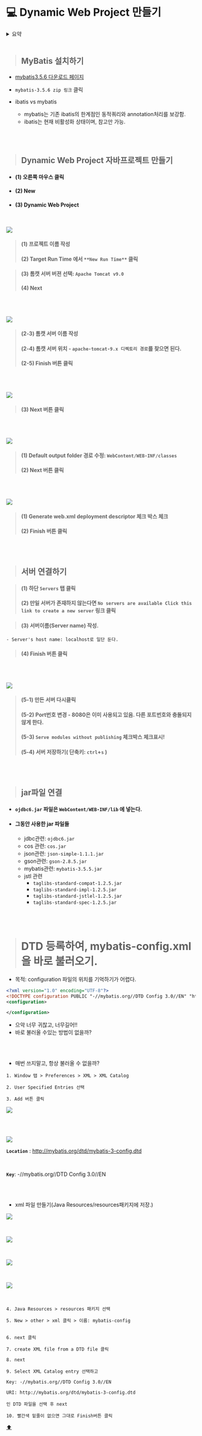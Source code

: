 # :computer: Dynamic Web Project 만들기

<details>

<summary>요약</summary>

- 0. MyBatis 설치하기 [:baby_chick:](#Mybatis-설치하기)
- 1. 프로젝트 만들기 [:baby_chick:](#프로젝트-만들기)
- 2. 서버 연결하기 [:baby_chick:](#서버-연결하기)
- 3. jar파일 연결 [:baby_chick:](#jar파일-연결)

</details>

<br>

> ## MyBatis 설치하기

- [mybatis3.5.6 다운로드 페이지](https://github.com/mybatis/mybatis-3/releases)

- `mybatis-3.5.6 zip 링크` 클릭

- ibatis vs mybatis
  - mybatis는 기존 ibatis의 한계점인 동적쿼리와 annotation처리를 보강함.
  - ibatis는 현재 비활성화 상태이며, 참고만 가능.


<br><br>

> ## Dynamic Web Project 자바프로젝트 만들기

- #### (1) 오른쪽 마우스 클릭
- #### (2) New
- #### (3) Dynamic Web Project

<br>



![](./mybatis_setting_img/1.PNG)

> #### (1) 프로젝트 이름 작성
> #### (2) Target Run Time 에서 `**New Run Time**` 클릭

> #### (3) 톰캣 서버 버젼 선택: **`Apache Tomcat v9.0`**
> #### (4) Next

<BR><br>

![](./mybatis_setting_img/2.png)

> #### (2-3) 톰캣 서버 이름 작성
> #### (2-4) 톰캣 서버 위치 - `apache-tomcat-9.x 디렉토리 경로`를 찾으면 된다.
> #### (2-5) Finish 버튼 클릭

<br><br>

![](./mybatis_setting_img/1.PNG)

> #### (3) Next 버튼 클릭

<br><br>

![](./mybatis_setting_img/3.png)

> #### (1) Default output folder 경로 수정: **`WebContent/WEB-INF/classes`**
> #### (2) Next 버튼 클릭

<br><br>

![](./mybatis_setting_img/4.png)

> #### (1) Generate web.xml deployment descriptor 체크 박스 체크
> #### (2) Finish 버튼 클릭

<br><br>

> ## 서버 연결하기

> #### (1) 하단 **`Servers`** 탭 클릭
> #### (2) 만일 서버가 존재하지 않는다면 **`No servers are available Click this link to create a new server`** 링크 클릭

> #### (3) 서버이름(Server name) 작성.
    - Server's host name: localhost로 일단 둔다.

> #### (4) Finish 버튼 클릭

<br><br>

![](./mybatis_setting_img/5.png)

> #### (5-1) 만든 서버 다시클릭
> #### (5-2) Port번호 변경 - 8080은 이미 사용되고 있음. 다른 포트번호와 충돌되지 않게 한다.
> #### (5-3) `Serve modules without publishing` 체크박스 체크표시!
> #### (5-4) 서버 저장하기( 단축키: `ctrl`+`s` )

<br><br>

> ## jar파일 연결

- #### **`ojdbc6.jar`** 파일은 **`WebContent/WEB-INF/lib`** 에 넣는다.
- #### 그동안 사용한 jar 파일들
    - jdbc관련: `ojdbc6.jar`
    - cos 관련: `cos.jar`
    - json관련: `json-simple-1.1.1.jar`
    - gson관련: `gson-2.8.5.jar`
    - mybatis관련: `mybatis-3.5.5.jar`
    - jstl 관련
        - `taglibs-standard-compat-1.2.5.jar`
        - `taglibs-standard-impl-1.2.5.jar`
        - `taglibs-standard-jstlel-1.2.5.jar`
        - `taglibs-standard-spec-1.2.5.jar`

<br><br>


> # DTD 등록하여, mybatis-config.xml을 바로 불러오기.

- 목적: configuration 파일의 위치를 기억하기가 어렵다.

```xml
<?xml version="1.0" encoding="UTF-8"?>
<!DOCTYPE configuration PUBLIC "-//mybatis.org//DTD Config 3.0//EN" "http://mybatis.org/dtd/mybatis-3-config.dtd">
<configuration>

</configuration>
```

- 으악 너무 귀찮고, 너무길어!!
- 바로 불러올 수있는 방법이 없을까?

<br><br>


- 매번 쓰지말고, 항상 불러올 수 없을까?


```
1. Window 탭 > Preferences > XML > XML Catalog

2. User Specified Entries 선택

3. Add 버튼 클릭
```

![](./mybatis실습_img/xml_1.png)

<br><br>


![](./mybatis실습_img/xml_2.PNG)

**`Location`** : http://mybatis.org/dtd/mybatis-3-config.dtd

<br>

**`Key`**: -//mybatis.org//DTD Config 3.0//EN

<br><BR>

- xml 파일 만들기(Java Resources/resources패키지에 저장.)

![](./mybatis실습_img/mybatis_config_1.PNG)

<BR>

![](./mybatis실습_img/mybatis_config_2.PNG)

<BR>

![](./mybatis실습_img/mybatis_config_3.PNG)

<BR>

![](./mybatis실습_img/mybatis_config_4.PNG)

<BR>

```
4. Java Resources > resources 패키지 선택

5. New > other > xml 클릭 > 이름: mybatis-config


6. next 클릭

7. create XML file from a DTD file 클릭

8. next

9. Select XML Catalog entry 선택하고

Key: -//mybatis.org//DTD Config 3.0//EN

URI: http://mybatis.org/dtd/mybatis-3-config.dtd

인 DTD 파일을 선택 후 next

10. 빨간색 밑줄이 없으면 그대로 Finish버튼 클릭
```







[:arrow_up:](#)
